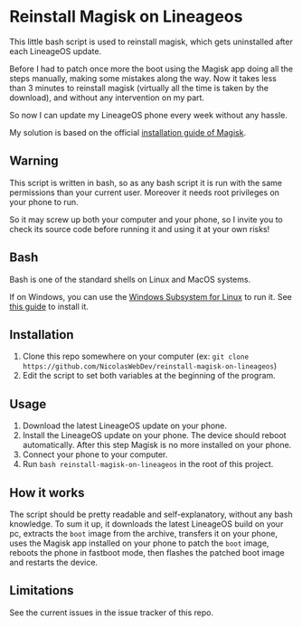 # Reinstall Magisk on Lineageos

This little bash script is used to reinstall magisk, which gets uninstalled after each LineageOS update.

Before I had to patch once more the boot using the Magisk app doing all the steps manually, making some mistakes along the way. Now it takes less than 3 minutes to reinstall magisk (virtually all the time is taken by the download), and without any intervention on my part.

So now I can update my LineageOS phone every week without any hassle.

My solution is based on the official [installation guide of Magisk](https://topjohnwu.github.io/Magisk/install.html).

## Warning

This script is written in bash, so as any bash script it is run with the same permissions than your current user.
Moreover it needs root privileges on your phone to run.

So it may screw up both your computer and your phone, so I invite you to check its source code before running it and using it at your own risks!

## Bash

Bash is one of the standard shells on Linux and MacOS systems.

If on Windows, you can use the [Windows Subsystem for Linux](https://en.wikipedia.org/wiki/Windows_Subsystem_for_Linux) to run it. See [this guide](https://docs.microsoft.com/en-us/windows/wsl/install) to install it.

## Installation

1. Clone this repo somewhere on your computer (ex: `git clone https://github.com/NicolasWebDev/reinstall-magisk-on-lineageos`)
2. Edit the script to set both variables at the beginning of the program.

## Usage

1. Download the latest LineageOS update on your phone.
2. Install the LineageOS update on your phone. The device should reboot automatically. After this step Magisk is no more installed on your phone.
4. Connect your phone to your computer.
5. Run `bash reinstall-magisk-on-lineageos` in the root of this project.

## How it works

The script should be pretty readable and self-explanatory, without any bash knowledge.
To sum it up, it downloads the latest LineageOS build on your pc, extracts the `boot` image from the archive, transfers it on your phone, uses the Magisk app installed on your phone to patch the `boot` image, reboots the phone in fastboot mode, then flashes the patched boot image and restarts the device.

## Limitations

See the current issues in the issue tracker of this repo.
